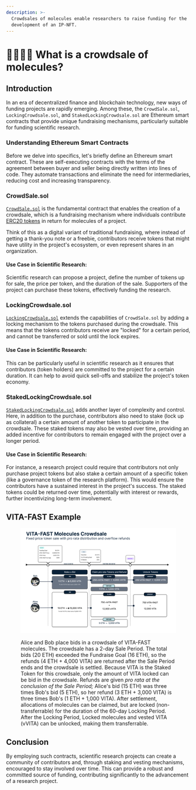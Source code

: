 ```yaml
---
description: >-
  Crowdsales of molecules enable researchers to raise funding for the
  development of an IP-NFT.
---
```


# 👨👩👧👦 What is a crowdsale of molecules?

## Introduction

In an era of decentralized finance and blockchain technology, new ways of funding projects are rapidly emerging. Among these, the `CrowdSale.sol`, `LockingCrowdsale.sol`, and `StakedLockingCrowdsale.sol` are Ethereum smart contracts that provide unique fundraising mechanisms, particularly suitable for funding scientific research.

### Understanding Ethereum Smart Contracts

Before we delve into specifics, let's briefly define an Ethereum smart contract. These are self-executing contracts with the terms of the agreement between buyer and seller being directly written into lines of code. They automate transactions and eliminate the need for intermediaries, reducing cost and increasing transparency.

### CrowdSale.sol

[`CrowdSale.sol`](https://github.com/moleculeprotocol/IPNFT/blob/main/src/crowdsale/CrowdSale.sol) is the fundamental contract that enables the creation of a crowdsale, which is a fundraising mechanism where individuals contribute [ERC20 tokens](https://eips.ethereum.org/EIPS/eip-20) in return for molecules of a project.

Think of this as a digital variant of traditional fundraising, where instead of getting a thank-you note or a freebie, contributors receive tokens that might have utility in the project's ecosystem, or even represent shares in an organization.

#### Use Case in Scientific Research:

Scientific research can propose a project, define the number of tokens up for sale, the price per token, and the duration of the sale. Supporters of the project can purchase these tokens, effectively funding the research.

### LockingCrowdsale.sol

[`LockingCrowdsale.sol`](https://github.com/moleculeprotocol/IPNFT/blob/main/src/crowdsale/LockingCrowdSale.sol) extends the capabilities of `CrowdSale.sol` by adding a locking mechanism to the tokens purchased during the crowdsale. This means that the tokens contributors receive are "locked" for a certain period, and cannot be transferred or sold until the lock expires.

#### Use Case in Scientific Research:

This can be particularly useful in scientific research as it ensures that contributors (token holders) are committed to the project for a certain duration. It can help to avoid quick sell-offs and stabilize the project's token economy.

### StakedLockingCrowdsale.sol

[`StakedLockingCrowdsale.sol`](https://github.com/moleculeprotocol/IPNFT/blob/main/src/crowdsale/StakedLockingCrowdSale.sol) adds another layer of complexity and control. Here, in addition to the purchase, contributors also need to stake (lock up as collateral) a certain amount of another token to participate in the crowdsale. These staked tokens may also be vested over time, providing an added incentive for contributors to remain engaged with the project over a longer period.

#### Use Case in Scientific Research:

For instance, a research project could require that contributors not only purchase project tokens but also stake a certain amount of a specific token (like a governance token of the research platform). This would ensure the contributors have a sustained interest in the project's success. The staked tokens could be returned over time, potentially with interest or rewards, further incentivizing long-term involvement.

## VITA-FAST Example

<figure><img src="../.gitbook/assets/image (1).png" alt=""><figcaption><p>Alice and Bob place bids in a crowdsale of VITA-FAST molecules. The crowdsale has a 2-day Sale Period. The total bids (20 ETH) exceeded the Fundraise Goal (16 ETH), so the refunds (4 ETH + 4,000 VITA) are returned after the Sale Period ends and the crowdsale is settled. Because VITA is the Staked Token for this crowdsale, only the amount of VITA locked can be bid in the crowdsale. Refunds are given <em>pro rata at the conclusion of the Sale Period;</em> Alice's bid (15 ETH) was three times Bob's bid (5 ETH), so her refund (3 ETH + 3,000 VITA) is three times Bob's (1 ETH + 1,000 VITA). After settlement, allocations of molecules can be claimed, but are locked (non-transferrable) for the duration of the 60-day Locking Period. After the Locking Period, Locked molecules and vested VITA (vVITA) can be unlocked, making them transferrable.</p></figcaption></figure>

## Conclusion

By employing such contracts, scientific research projects can create a community of contributors and, through staking and vesting mechanisms, encouraged to stay involved over time. This can provide a robust and committed source of funding, contributing significantly to the advancement of a research project.
